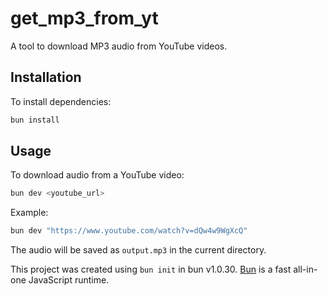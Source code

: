 # get_mp3_from_yt

A tool to download MP3 audio from YouTube videos.

## Installation

To install dependencies:

```bash
bun install
```

## Usage

To download audio from a YouTube video:

```bash
bun dev <youtube_url>
```

Example:
```bash
bun dev "https://www.youtube.com/watch?v=dQw4w9WgXcQ"
```

The audio will be saved as `output.mp3` in the current directory.

This project was created using `bun init` in bun v1.0.30. [Bun](https://bun.sh) is a fast all-in-one JavaScript runtime.
